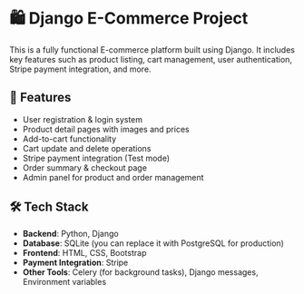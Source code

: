 # 🛍️ Django E-Commerce Project

This is a fully functional E-commerce platform built using Django. It includes key features such as product listing, cart management, user authentication, Stripe payment integration, and more.

## 🚀 Features

- User registration & login system
- Product detail pages with images and prices
- Add-to-cart functionality
- Cart update and delete operations
- Stripe payment integration (Test mode)
- Order summary & checkout page
- Admin panel for product and order management

## 🛠️ Tech Stack

- **Backend**: Python, Django
- **Database**: SQLite (you can replace it with PostgreSQL for production)
- **Frontend**: HTML, CSS, Bootstrap
- **Payment Integration**: Stripe
- **Other Tools**: Celery (for background tasks), Django messages, Environment variables
